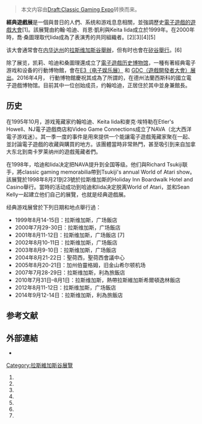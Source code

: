 > 本文内容由[Draft:Classic Gaming Expo](https://zh.wikipedia.org/wiki/Draft:Classic_Gaming_Expo)转换而来。


**經典遊戲展**是一個與昔日的人們、系统和游戏息息相關，並強調歷史[電子遊戲的遊戲大會](../Page/电子游戏.md "wikilink")\[1\]。該展覽由約翰·哈迪、肖恩·凱利與Keita Iida成立於1999年。在2000年時，喬·桑圖理取代Iida成為了表演秀的共同組織者。\[2\]\[3\]\[4\]\[5\]

该大會通常會在[内华达州](../Page/内华达州.md "wikilink")的[拉斯维加斯谷舉辦](https://zh.wikipedia.org/wiki/拉斯維加斯谷 "wikilink")，但有时也會在[矽谷舉行](../Page/硅谷.md "wikilink")。\[6\]

除了展览，凯莉、哈迪和桑圖理還成立了[電子遊戲历史博物馆](https://zh.wikipedia.org/wiki/视频游戏的历史博物馆 "wikilink")，一種有著經典電子游戏和设备的行動博物館，會在[E3（电子娱乐展）](../Page/E3电子娱乐展.md "wikilink") 和 [GDC（遊戲開發者大會）展出](../Page/游戏开发者大会.md "wikilink")。2016年4月， 行動博物館慶祝其成為了所謂的，在德州法蘭西斯科的國立電子遊戲博物馆。目前其中一位创始成员，约翰哈迪，正居住於其中並身兼館長。

## 历史

在1995年10月，游戏蒐藏家约翰哈迪、Keita Iida和麥克·埃特勒在Etler's Howell、NJ電子遊戲商店和Video Game Connections成立了NAVA（北大西洋電子游戏迷）。其一季一度的事件是用來提供一个能讓電子遊戲蒐藏家聚在一起、並討論電子遊戲的收藏與購買的地方。该團體當時非常熱門，甚至吸引到来自加拿大东北到南卡罗莱纳州的遊戲蒐藏者們。

在1998年，哈迪和Iida决定把NAVA提升到全国等级。他们與Richard Tsukiji联手，將classic gaming memorabilia帶到Tsukiji's annual World of Atari show。該展覽於1998年8月21到23號於拉斯维加斯的Holiday Inn Boardwalk Hotel and Casino舉行。當時的活动成功到哈迪和Iida决定脱离World of Atari，並和Sean Kelly一起建立他们自己的展覽，也就是经典遊戲展。

经典游戏展曾於下列日期和地点舉行過：

  - 1999年8月14-15日：拉斯维加斯，广场飯店
  - 2000年7月29-30日：拉斯维加斯，广场飯店
  - 2001年8月11-12日：拉斯维加斯，广场飯店 \[7\]
  - 2002年8月10-11日：拉斯维加斯，广场飯店
  - 2003年8月9-10日：拉斯维加斯，广场飯店
  - 2004年8月21-22日：聖荷西，聖荷西會議中心
  - 2005年8月20-21日：加州伯靈格姆，旧金山希尔顿机场
  - 2007年7月28-29日：拉斯维加斯，利為旅飯店
  - 2010年7月31日–8月1日：拉斯维加斯，熱帶拉斯維加斯希爾頓逸林飯店
  - 2012年8月11-12日：拉斯维加斯，广场飯店
  - 2014年9月12-14日：拉斯维加斯，利為旅飯店

## 参考文献

## 外部連結

  -
[Category:拉斯維加斯谷展覽](https://zh.wikipedia.org/wiki/Category:拉斯維加斯谷展覽 "wikilink")

1.
2.
3.
4.
5.
6.
7.